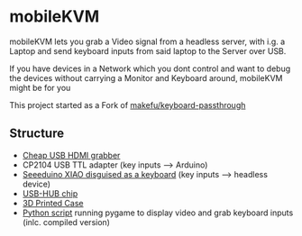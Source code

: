 # mobileKVM

mobileKVM lets you grab a Video signal from a headless server, with i.g. a Laptop and send keyboard inputs from said laptop to the Server over USB.

If you have devices in a Network which you dont control and want to debug the devices without carrying a Monitor and Keyboard around, mobileKVM might be for you

This project started as a Fork of [makefu/keyboard-passthrough](https://github.com/makefu/keyboard-passthrough)

## Structure
- [Cheap USB HDMI grabber](grabber.jpeg)
- CP2104 USB TTL adapter (key inputs --> Arduino)
- [Seeeduino XIAO disguised as a keyboard](/Xiao) (key inputs --> headless device)
- [USB-HUB chip ](hub.jpeg)
- [3D Printed Case](/CAD)
- [Python script](/python) running pygame to display video and grab keyboard inputs (inlc. compiled version)
